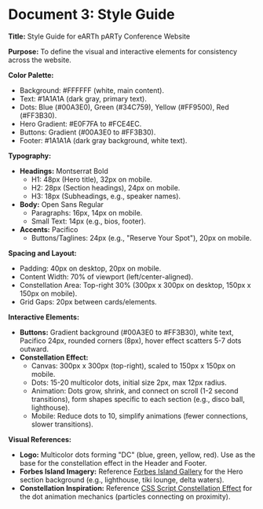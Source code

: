 # Document 3: Style Guide

**Title:** Style Guide for eARTh pARTy Conference Website

**Purpose:** To define the visual and interactive elements for consistency across the website.

**Color Palette:**

- Background: #FFFFFF (white, main content).
- Text: #1A1A1A (dark gray, primary text).
- Dots: Blue (#00A3E0), Green (#34C759), Yellow (#FF9500), Red (#FF3B30).
- Hero Gradient: #E0F7FA to #FCE4EC.
- Buttons: Gradient (#00A3E0 to #FF3B30).
- Footer: #1A1A1A (dark gray background, white text).

**Typography:**

- **Headings:** Montserrat Bold
    - H1: 48px (Hero title), 32px on mobile.
    - H2: 28px (Section headings), 24px on mobile.
    - H3: 18px (Subheadings, e.g., speaker names).
- **Body:** Open Sans Regular
    - Paragraphs: 16px, 14px on mobile.
    - Small Text: 14px (e.g., bios, footer).
- **Accents:** Pacifico
    - Buttons/Taglines: 24px (e.g., "Reserve Your Spot"), 20px on mobile.

**Spacing and Layout:**

- Padding: 40px on desktop, 20px on mobile.
- Content Width: 70% of viewport (left/center-aligned).
- Constellation Area: Top-right 30% (300px x 300px on desktop, 150px x 150px on mobile).
- Grid Gaps: 20px between cards/elements.

**Interactive Elements:**

- **Buttons:** Gradient background (#00A3E0 to #FF3B30), white text, Pacifico 24px, rounded corners (8px), hover effect scatters 5-7 dots outward.
- **Constellation Effect:**
    - Canvas: 300px x 300px (top-right), scaled to 150px x 150px on mobile.
    - Dots: 15-20 multicolor dots, initial size 2px, max 12px radius.
    - Animation: Dots grow, shrink, and connect on scroll (1-2 second transitions), form shapes specific to each section (e.g., disco ball, lighthouse).
    - Mobile: Reduce dots to 10, simplify animations (fewer connections, slower transitions).

**Visual References:**

- **Logo:** Multicolor dots forming "DC" (blue, green, yellow, red). Use as the base for the constellation effect in the Header and Footer.
- **Forbes Island Imagery:** Reference [Forbes Island Gallery](https://forbesisland.com/gallery/) for the Hero section background (e.g., lighthouse, tiki lounge, delta waters).
- **Constellation Inspiration:** Reference [CSS Script Constellation Effect](https://www.cssscript.com/interactive-constellation-effectas/) for the dot animation mechanics (particles connecting on proximity).
